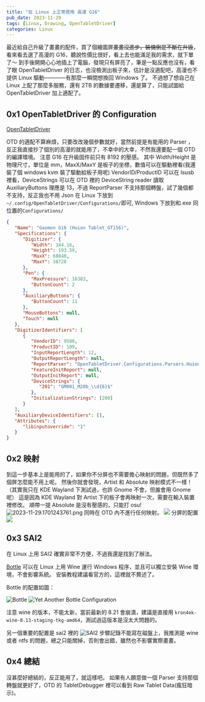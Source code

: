 ```yaml
---
title: "在 Linux 上正常使用 高漫 G16"
pub_date: 2023-11-29
tags: [Linux, Drawing, OpenTabletDriver]
categories: Linux
---
```


最近給自己升級了畫畫的配件，買了個繪圖屏<del>畫畫沒進步，裝備倒是不斷在升級</del>，看來看去選了高漫的 G16，聽說性價比很好，看上去也能滿足我的需求，就下單了～
到手後開開心心地插上了電腦，發現只有屏亮了，筆是一點反應也沒有，看了眼 OpenTabletDriver 的日志，也沒檢測出板子來，估計是沒適配吧，高漫也不提供 Linux 驅動————有那麼一瞬間想換回 Windows 了。
不過想了想自己在 Linux 上配了那麼多服務，還有 2TB 的數據要遷移，還是算了，只能試圖給 OpenTabletDriver 加上適配了。

<!-- more -->

## 0x1 OpenTabletDriver 的 Configuration

[OpenTabletDriver](https://github.com/OpenTabletDriver/OpenTabletDriver)

OTD 的適配不算麻煩，只要改改幾個參數就好，當然前提是有能用的 Parser ，反正我直接抄了個別的高漫的就能用了，不幸中的大幸，不然我還要配一個 OTD 的編譯環境。
注意 G16 在升級固件前只有 8192 的壓感。
其中 Width/Height 是物理尺寸，單位是 mm，MaxX/MaxY 是板子的坐標，數值可以在驅動裡看(我還裝了個 windows kvm 裝了驅動給板子用呢)
VendorID/ProductID 可以在 lsusb 裡看，DeviceStrings 可以在 OTD 裡的 DeviceString reader 讀取
AuxiliaryButtons 理應是 13，不過 ReportParser 不支持那個轉盤，試了幾個都不支持，反正我也不用
Json 在 Linux 下放到`~/.config/OpenTabletDriver/Configurations/`即可, Windows 下放到和.exe 同位置的`Configurations/`

```json
{
   "Name": "Gaomon G16 (Huion Tablet_GT156)",
   "Specifications": {
      "Digitizer": {
         "Width": 344.16,
         "Height": 193.59,
         "MaxX": 68840,
         "MaxY": 38720
      },
      "Pen": {
         "MaxPressure": 16383,
         "ButtonCount": 2
      },
      "AuxiliaryButtons": {
         "ButtonCount": 11
      },
      "MouseButtons": null,
      "Touch": null
   },
   "DigitizerIdentifiers": [
      {
         "VendorID": 9580,
         "ProductID": 109,
         "InputReportLength": 12,
         "OutputReportLength": null,
         "ReportParser": "OpenTabletDriver.Configurations.Parsers.Huion.GianoReportParser",
         "FeatureInitReport": null,
         "OutputInitReport": null,
         "DeviceStrings": {
            "201": "GM001_M20b_\\d{6}$"
         },
         "InitializationStrings": [200]
      }
   ],
   "AuxiliaryDeviceIdentifiers": [],
   "Attributes": {
      "libinputoverride": "1"
   }
}
```

## 0x2 映射

到這一步基本上是能用的了，如果你不分屏也不需要擔心映射的問題，但既然多了個屏怎麼能不用上呢。
然後你就會發現，Artist 和 Absolute 映射模式不一樣！（其實我只在 KDE Wayland 下測試過，也許 Gnome 不會，但誰會用 Gnome 呢）
這是因為 KDE Wayland 對 Artist 下的板子會再映射一次，需要在輸入裝置裡修改。
順帶一提 Absolute 是沒有壓感的，只能打 osu!
![2023-11-29.1701243761.png](2023-11-29.1701243761.png)
同時在 OTD 內不進行任何映射。
![](image.png)
分屏的配置
![](image2.png)

## 0x3 SAI2

在 Linux 上用 SAI2 確實非常不方便，不過我還是找到了辦法。

[Bottle](https://github.com/bottlesdevs/Bottles) 可以在 Linux 上用 Wine 運行 Windows 程序，並且可以獨立安裝 Wine 環境，不會影響系統。
安裝教程建議看官方的，這裡就不贅述了。

Bottle 的配置如圖：

![Bottle](image-1.png)
![Yet Another Bottle Configuration](image-2.png)

注意 wine 的版本，不能太新，當前最新的 8.21 會崩潰，建議是直接用 `kron4ek-wine-8.13-staging-tkg-amd64`，測試過這版本是沒太大問題的。

另一個重要的配置是 sai2 裡的
![SAI2](image-3.png)
步驟記錄不能寫在磁盤上，我推測是 wine 或者 ntfs 的問題，總之只能關掉，否則會出錯，雖然也不影響實際畫畫。

## 0x4 總結

沒甚麼好總結的，反正能用了，就這樣吧。
如果有人願意做一個 Parser 支持那個轉盤就更好了，OTD 的 TabletDebugger 裡可以看到 Raw Tablet Data(瘋狂暗示)。
